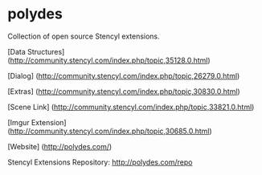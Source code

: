 polydes
=======


Collection of open source Stencyl extensions.

[Data Structures] (http://community.stencyl.com/index.php/topic,35128.0.html)

[Dialog] (http://community.stencyl.com/index.php/topic,26279.0.html)

[Extras] (http://community.stencyl.com/index.php/topic,30830.0.html)

[Scene Link] (http://community.stencyl.com/index.php/topic,33821.0.html)

[Imgur Extension] (http://community.stencyl.com/index.php/topic,30685.0.html)

[Website] (http://polydes.com/)

Stencyl Extensions Repository: http://polydes.com/repo
